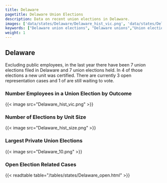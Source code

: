 ```yaml
---
title: Delaware
pagetitle: Delaware Union Elections
description: Data on recent union elections in Delaware.
images: ['data/states/Delaware/Delaware_hist_vic.png', 'data/states/Delaware/Delaware_hist_size.png', 'data/states/Delaware/Delaware_10.png']
keywords: ["Delaware union elections", "Delaware unions","Union elections"]
weight: 1
---
```

##  Delaware

Excluding public employees, in the last year there have been 7 union elections filed in Delaware and 7 union elections held. In 4 of those elections a new unit was certified. There are currently 3 open representation cases and 1 of are still waiting to vote.

### Number Employees in a Union Election by Outcome
{{< image src="Delaware_hist_vic.png" >}}

### Number of Elections by Unit Size
{{< image src="Delaware_hist_size.png" >}}

### Largest Private Union Elections
{{< image src="Delaware_10.png" >}}

### Open Election Related Cases
{{< readtable table="/tables/states/Delaware_open.html" >}}

